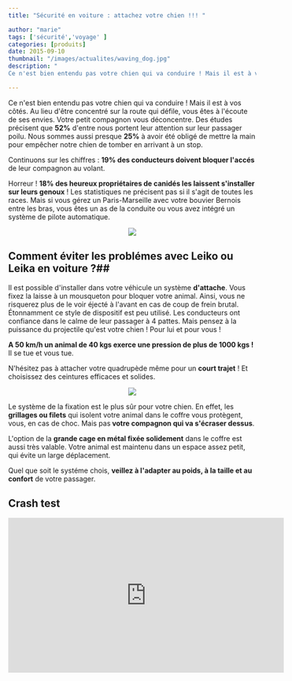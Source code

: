 ```yaml
---
title: "Sécurité en voiture : attachez votre chien !!! "

author: "marie"
tags: ['sécurité','voyage' ]
categories: [produits]
date: 2015-09-10
thumbnail: "/images/actualites/waving_dog.jpg"
description: "
Ce n'est bien entendu pas votre chien qui va conduire ! Mais il est à vos côtés. Au lieu d'être concentré sur la route qui défile, vous êtes à l'écoute de ses envies. Votre petit compagnon vous déconcentre. Des études précisent que 52% d'entre nous portent leur attention sur leur passager poilu. Nous sommes aussi presque 25% à avoir été obligé de mettre la main pour empêcher notre chien de tomber en arrivant à un stop  "

---
```



Ce n'est bien entendu pas votre chien qui va conduire ! Mais il est à vos côtés. Au lieu d'être concentré sur la route qui défile, vous êtes à l'écoute de ses envies. Votre petit compagnon vous déconcentre. Des études précisent que <b>52%</b> d'entre nous portent leur attention sur leur passager poilu. Nous sommes aussi presque <b>25%</b> à avoir été obligé de mettre la main pour empêcher notre chien de tomber en arrivant à un stop.

 Continuons sur les chiffres : <b>19% des conducteurs doivent bloquer l'accés</b> de leur compagnon au volant.

 Horreur ! <b>18% des heureux propriétaires de canidés les laissent s'installer sur leurs genoux</b> ! Les statistiques ne précisent pas si il s'agit de toutes les races. Mais si vous gérez un Paris-Marseille avec votre bouvier Bernois entre les bras, vous êtes un as de la conduite ou vous avez intégré un système de pilote automatique.






<p align="center"><img src= "/images/actualites/waving_dog.jpg"></p>



## Comment éviter les problémes avec Leiko ou Leika en voiture ?##


Il est possible d'installer dans votre véhicule un système <b>d'attache</b>. Vous fixez la laisse à un mousqueton pour bloquer votre animal. Ainsi, vous ne risquerez plus de le voir éjecté à l'avant en cas de coup de frein brutal. Étonnamment ce style de dispositif est peu utilisé. Les conducteurs ont confiance dans le calme de leur passager à 4 pattes. Mais pensez à la puissance du projectile qu'est votre chien ! Pour lui et pour vous !

<b>A 50 km/h un animal de 40 kgs exerce une pression de plus de 1000 kgs !</b> Il se tue et vous tue.

N'hésitez pas à attacher votre quadrupède même pour un <b>court trajet</b> ! Et choisissez des ceintures efficaces et solides.

<p align="center"><img src= "/images/actualites/attache_a.jpg"</p>

Le système de la fixation est le plus sûr pour votre chien. En effet, les <b>grillages ou filets</b> qui isolent votre animal dans le coffre vous protègent, vous, en cas de choc. Mais pas<b> votre compagnon qui va s'écraser dessus</b>.

L'option de la <b>grande cage en métal fixée solidement</b> dans le coffre est aussi très valable. Votre animal est maintenu dans un espace assez petit, qui évite un large déplacement.


Quel que soit le systéme chois, <b>veillez à l'adapter au poids, à la taille et au confort</b> de votre passager.


## Crash test ##


<p align= "center"><iframe width="560" height="315" src="https://www.youtube.com/embed/M2wZ6k8i3b4" frameborder="0" allowfullscreen></iframe></p>






